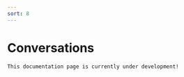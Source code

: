 ```yaml
---
sort: 8
---
```


# Conversations

```danger
This documentation page is currently under development!
```